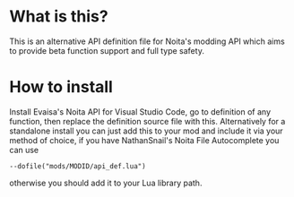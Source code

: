 # What is this?
This is an alternative API definition file for Noita's modding API which aims to provide beta function support and full type safety.
# How to install
Install Evaisa's Noita API for Visual Studio Code, go to definition of any function, then replace the definition source file with this.
Alternatively for a standalone install you can just add this to your mod and include it via your method of choice, if you have NathanSnail's Noita File Autocomplete you can use
```
--dofile("mods/MODID/api_def.lua")  
```
otherwise you should add it to your Lua library path.
